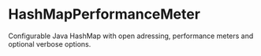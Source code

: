 # HashMapPerformanceMeter
Configurable Java HashMap with open adressing, performance meters and optional verbose options.
